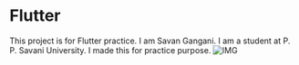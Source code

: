 # Flutter

This project is for Flutter practice. I am Savan Gangani. I am a student at P. P. Savani University. I made this for practice purpose.
![IMG](https://user-images.githubusercontent.com/88571731/146671070-6fad782a-6442-4f5f-ba6c-5e69c269f205.jpeg)
